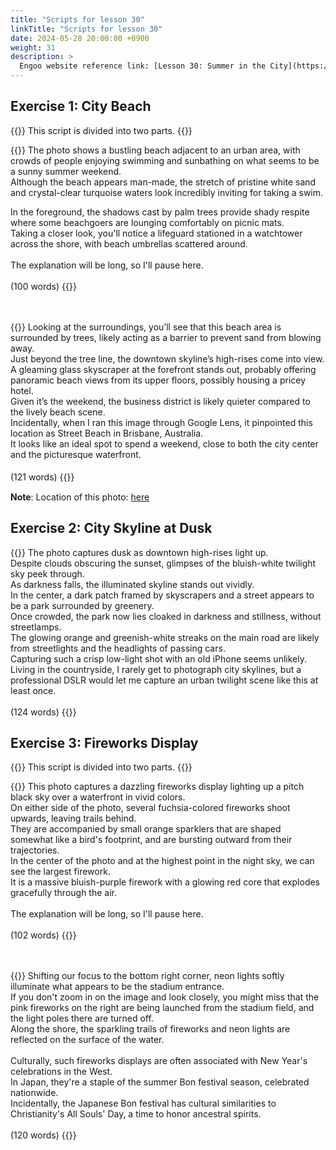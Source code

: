 ```yaml
---
title: "Scripts for lesson 30"
linkTitle: "Scripts for lesson 30"
date: 2024-05-28 20:00:00 +0900
weight: 31
description: >
  Engoo website reference link: [Lesson 30: Summer in the City](https://engoo.com/app/lessons/describing-pictures-intermediate-describing-pictures-summer-in-the-city/gtpQZjRlEeeVe8M7REdiMg?category_id=P_HriMOnEeifo0O-yMP42w&course_id=ZZasjsOnEeiHZVOMC0VfdA)
---
```


## Exercise 1: City Beach

{{<alert>}}
This script is divided into two parts.
{{</alert>}}

{{<card header="**1st script**">}}
The photo shows a bustling beach adjacent to an urban area, with crowds of people enjoying swimming and sunbathing on what seems to be a sunny summer weekend.<br/>
Although the beach appears man-made, the stretch of pristine white sand and crystal-clear turquoise waters look incredibly inviting for taking a swim.<br/>

In the foreground, the shadows cast by palm trees provide shady respite where some beachgoers are lounging comfortably on picnic mats.<br/>
Taking a closer look, you'll notice a lifeguard stationed in a watchtower across the shore, with beach umbrellas scattered around.<br/>
<br/>
The explanation will be long, so I'll pause here.<br/>
<br/>
(100 words)
{{</card>}}

　

{{<card header="**2nd script**">}}
Looking at the surroundings, you’ll see that this beach area is surrounded by trees, likely acting as a barrier to prevent sand from blowing away. <br/>
Just beyond the tree line, the downtown skyline’s high-rises come into view.<br/>
A gleaming glass skyscraper at the forefront stands out, probably offering panoramic beach views from its upper floors, possibly housing a pricey hotel.<br/>
Given it’s the weekend, the business district is likely quieter compared to the lively beach scene.<br/>
Incidentally, when I ran this image through Google Lens, it pinpointed this location as Street Beach in Brisbane, Australia.<br/>
It looks like an ideal spot to spend a weekend, close to both the city center and the picturesque waterfront.<br/>
<br/>
(121 words)
{{</card>}}
　

**Note**: Location of this photo: [here](https://www.google.com/maps/@-27.4784963,153.0233582,3a,75y,2.14h,87.31t/data=!3m6!1e1!3m4!1st33cjsF6CeRFUw-5L3zXaA!2e0!7i16384!8i8192?coh=205409&entry=ttu)


## Exercise 2: City Skyline at Dusk

{{<card header="**Script**">}}
The photo captures dusk as downtown high-rises light up. <br/>
Despite clouds obscuring the sunset, glimpses of the bluish-white twilight sky peek through. <br/>
As darkness falls, the illuminated skyline stands out vividly. <br/>
In the center, a dark patch framed by skyscrapers and a street appears to be a park surrounded by greenery.<br/>
Once crowded, the park now lies cloaked in darkness and stillness, without streetlamps. <br/>
The glowing orange and greenish-white streaks on the main road are likely from streetlights and the headlights of passing cars. <br/>
Capturing such a crisp low-light shot with an old iPhone seems unlikely. <br/>
Living in the countryside, I rarely get to photograph city skylines, but a professional DSLR would let me capture an urban twilight scene like this at least once.<br/>
<br/>
(124 words)
{{</card>}}

## Exercise 3: Fireworks Display

{{<alert>}}
This script is divided into two parts.
{{</alert>}}

{{<card header="**1st script**">}}
This photo captures a dazzling fireworks display lighting up a pitch black sky over a waterfront in vivid colors.<br/> 
On either side of the photo, several fuchsia-colored fireworks shoot upwards, leaving trails behind. <br/>
They are accompanied by small orange sparklers that are shaped somewhat like a bird's footprint, and are bursting outward from their trajectories. <br/>
In the center of the photo and at the highest point in the night sky, we can see the largest firework. <br/>
It is a massive bluish-purple firework with a glowing red core that explodes gracefully through the air.<br/>
<br/>
The explanation will be long, so I'll pause here.<br/>
<br/>
(102 words)
{{</card>}}

　

{{<card header="**2nd script**">}}
Shifting our focus to the bottom right corner, neon lights softly illuminate what appears to be the stadium entrance. <br/>
If you don't zoom in on the image and look closely, you might miss that the pink fireworks on the right are being launched from the stadium field, and the light poles there are turned off.<br/>
Along the shore, the sparkling trails of fireworks and neon lights are reflected on the surface of the water.<br/>
<br/>
Culturally, such fireworks displays are often associated with New Year's celebrations in the West.<br/>
In Japan, they're a staple of the summer Bon festival season, celebrated nationwide. <br/>
Incidentally, the Japanese Bon festival has cultural similarities to Christianity's All Souls' Day, a time to honor ancestral spirits. <br/>
<br/>
(120 words)
{{</card>}}

